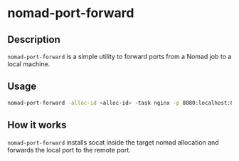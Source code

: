 # nomad-port-forward

## Description

`nomad-port-forward` is a simple utility to forward ports from a Nomad job to a local machine.

## Usage

```bash
nomad-port-forward -alloc-id <alloc-id> -task nginx -p 8080:localhost:80
```

## How it works

`nomad-port-forward` installs socat inside the target nomad allocation and forwards the local port to the remote port.
